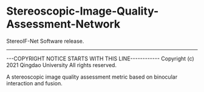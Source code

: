 # Stereoscopic-Image-Quality-Assessment-Network


StereoIF-Net Software release. 

---

---COPYRIGHT NOTICE STARTS WITH THIS LINE------------ Copyright (c) 2021 Qingdao University All rights reserved.

A stereoscopic image quality assessment metric based on binocular interaction and fusion.
